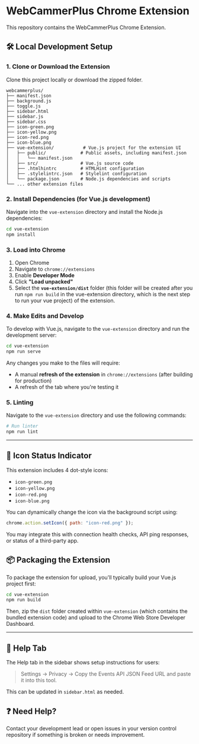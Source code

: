 # WebCammerPlus Chrome Extension

This repository contains the WebCammerPlus Chrome Extension.

## 🛠️ Local Development Setup

### 1. Clone or Download the Extension

Clone this project locally or download the zipped folder.

```
webcammerplus/
├── manifest.json
├── background.js
├── toggle.js
├── sidebar.html
├── sidebar.js
├── sidebar.css
├── icon-green.png
├── icon-yellow.png
├── icon-red.png
├── icon-blue.png
├── vue-extension/           # Vue.js project for the extension UI
│   ├── public/             # Public assets, including manifest.json
│   │   └── manifest.json
│   ├── src/                # Vue.js source code
│   ├── .htmlhintrc         # HTMLHint configuration
│   ├── .stylelintrc.json   # Stylelint configuration
│   └── package.json        # Node.js dependencies and scripts
└── ... other extension files
```

### 2. Install Dependencies (for Vue.js development)

Navigate into the `vue-extension` directory and install the Node.js dependencies:

```bash
cd vue-extension
npm install
```

### 3. Load into Chrome

1. Open Chrome
2. Navigate to `chrome://extensions`
3. Enable **Developer Mode**
4. Click **"Load unpacked"**
5. Select the **`vue-extension/dist`** folder (this folder will be created after you run `npm run build` in the vue-extension directory, which is the next step to run your vue project) of the extension.

### 4. Make Edits and Develop

To develop with Vue.js, navigate to the `vue-extension` directory and run the development server:

```bash
cd vue-extension
npm run serve
```

Any changes you make to the files will require:
- A manual **refresh of the extension** in `chrome://extensions` (after building for production)
- A refresh of the tab where you're testing it

### 5. Linting

Navigate to the `vue-extension` directory and use the following commands:

```bash
# Run linter
npm run lint
```

---

## 🎨 Icon Status Indicator

This extension includes 4 dot-style icons:

- `icon-green.png`
- `icon-yellow.png`
- `icon-red.png`
- `icon-blue.png`

You can dynamically change the icon via the background script using:

```js
chrome.action.setIcon({ path: "icon-red.png" });
```

You may integrate this with connection health checks, API ping responses, or status of a third-party app.

## 📦 Packaging the Extension

To package the extension for upload, you'll typically build your Vue.js project first:

```bash
cd vue-extension
npm run build
```

Then, zip the `dist` folder created within `vue-extension` (which contains the bundled extension code) and upload to the Chrome Web Store Developer Dashboard.

---

## 📘 Help Tab

The Help tab in the sidebar shows setup instructions for users:

> Settings → Privacy → Copy the Events API JSON Feed URL and paste it into this tool.

This can be updated in `sidebar.html` as needed.

## ❓ Need Help?

Contact your development lead or open issues in your version control repository if something is broken or needs improvement. 